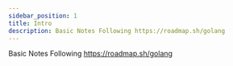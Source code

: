 ```yaml
---
sidebar_position: 1
title: Intro
description: Basic Notes Following https://roadmap.sh/golang
---
```


Basic Notes Following https://roadmap.sh/golang